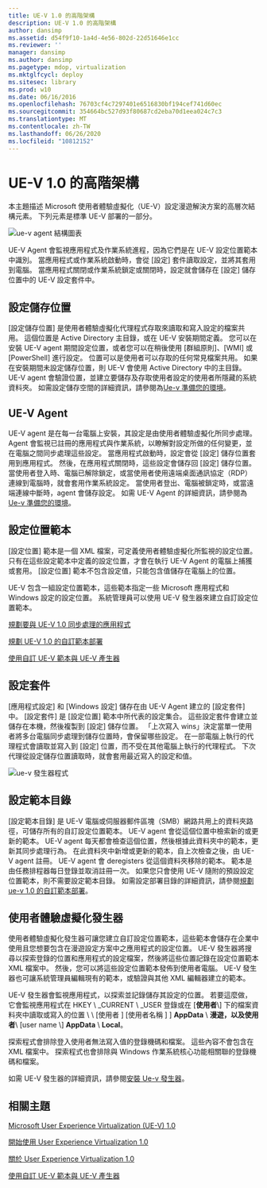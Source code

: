 ```yaml
---
title: UE-V 1.0 的高階架構
description: UE-V 1.0 的高階架構
author: dansimp
ms.assetid: d54f9f10-1a4d-4e56-802d-22d51646e1cc
ms.reviewer: ''
manager: dansimp
ms.author: dansimp
ms.pagetype: mdop, virtualization
ms.mktglfcycl: deploy
ms.sitesec: library
ms.prod: w10
ms.date: 06/16/2016
ms.openlocfilehash: 76703cf4c7297401e6516830bf194cef741d60ec
ms.sourcegitcommit: 354664bc527d93f80687cd2eba70d1eea024c7c3
ms.translationtype: MT
ms.contentlocale: zh-TW
ms.lasthandoff: 06/26/2020
ms.locfileid: "10812152"
---
```

# UE-V 1.0 的高階架構


本主題描述 Microsoft 使用者體驗虛擬化（UE-V）設定漫遊解決方案的高層次結構元素。 下列元素是標準 UE-V 部署的一部分。

![ue-v agent 結構圖表](images/ue-vagentarchitecturaldiagram.gif)

UE-V Agent 會監視應用程式及作業系統進程，因為它們是在 UE-V 設定位置範本中識別。 當應用程式或作業系統啟動時，會從 [設定] 套件讀取設定，並將其套用到電腦。 當應用程式關閉或作業系統鎖定或關閉時，設定就會儲存在 [設定] 儲存位置中的 UE-V 設定套件中。

## 設定儲存位置


[設定儲存位置] 是使用者體驗虛擬化代理程式存取來讀取和寫入設定的檔案共用。 這個位置是 Active Directory 主目錄，或在 UE-V 安裝期間定義。 您可以在安裝 UE-V agent 期間設定位置，或者您可以在稍後使用 [群組原則]、[WMI] 或 [PowerShell] 進行設定。 位置可以是使用者可以存取的任何常見檔案共用。 如果在安裝期間未設定儲存位置，則 UE-V 會使用 Active Directory 中的主目錄。 UE-V agent 會驗證位置，並建立要儲存及存取使用者設定的使用者所隱藏的系統資料夾。 如需設定儲存空間的詳細資訊，請參閱為[Ue-v 準備您的環境](preparing-your-environment-for-ue-v.md)。

## UE-V Agent


UE-V agent 是在每一台電腦上安裝，其設定是由使用者體驗虛擬化所同步處理。 Agent 會監視已註冊的應用程式與作業系統，以瞭解對設定所做的任何變更，並在電腦之間同步處理這些設定。 當應用程式啟動時，設定會從 [設定] 儲存位置套用到應用程式。 然後，在應用程式關閉時，這些設定會儲存回 [設定] 儲存位置。 當使用者登入時、電腦已解除鎖定，或當使用者使用遠端桌面通訊協定（RDP）連線到電腦時，就會套用作業系統設定。 當使用者登出、電腦被鎖定時，或當遠端連線中斷時，agent 會儲存設定。 如需 UE-V Agent 的詳細資訊，請參閱為[Ue-v 準備您的環境](preparing-your-environment-for-ue-v.md)。

## <a href="" id="bkmk-settingslocationtemplate"></a>設定位置範本


[設定位置] 範本是一個 XML 檔案，可定義使用者體驗虛擬化所監視的設定位置。 只有在這些設定範本中定義的設定位置，才會在執行 UE-V Agent 的電腦上捕獲或套用。 [設定位置] 範本不包含設定值，只能包含值儲存在電腦上的位置。

UE-V 包含一組設定位置範本，這些範本指定一些 Microsoft 應用程式和 Windows 設定的設定位置。 系統管理員可以使用 UE-V 發生器來建立自訂設定位置範本。

[規劃要與 UE-V 1.0 同步處理的應用程式](planning-which-applications-to-synchronize-with-ue-v-10.md)

[規劃 UE-V 1.0 的自訂範本部署](planning-for-custom-template-deployment-for-ue-v-10.md)

[使用自訂 UE-V 範本與 UE-V 產生器](working-with-custom-ue-v-templates-and-the-ue-v-generator.md)

## 設定套件


[應用程式設定] 和 [Windows 設定] 儲存在由 UE-V Agent 建立的 [設定套件] 中。 [設定套件] 是 [設定位置] 範本中所代表的設定集合。 這些設定套件會建立並儲存在本機，然後複製到 [設定] 儲存位置。 「上次寫入 wins」決定當單一使用者將多台電腦同步處理到儲存位置時，會保留哪些設定。 在一部電腦上執行的代理程式會讀取並寫入到 [設定] 位置，而不受在其他電腦上執行的代理程式。 下次代理從設定儲存位置讀取時，就會套用最近寫入的設定和值。

![ue-v 發生器程式](images/ue-vgeneratorprocess.gif)

## 設定範本目錄


[設定範本目錄] 是 UE-V 電腦或伺服器郵件區塊（SMB）網路共用上的資料夾路徑，可儲存所有的自訂設定位置範本。 UE-V agent 會從這個位置中檢索新的或更新的範本。 UE-V agent 每天都會檢查這個位置，然後根據此資料夾中的範本，更新其同步處理行為。 在此資料夾中新增或更新的範本，自上次檢查之後，由 UE-V agent 註冊。 UE-V agent 會 deregisters 從這個資料夾移除的範本。 範本是由任務排程器每日登錄並取消註冊一次。 如果您只會使用 UE-V 隨附的預設設定位置範本，則不需要設定範本目錄。 如需設定部署目錄的詳細資訊，請參閱[規劃 ue-v 1.0 的自訂範本部署](planning-for-custom-template-deployment-for-ue-v-10.md)。

## 使用者體驗虛擬化發生器


使用者體驗虛擬化發生器可讓您建立自訂設定位置範本，這些範本會儲存在企業中使用且您想要包含在漫遊設定方案中之應用程式的設定位置。 UE-V 發生器將搜尋以探索登錄的位置和應用程式的設定檔案，然後將這些位置記錄在設定位置範本 XML 檔案中。 然後，您可以將這些設定位置範本發佈到使用者電腦。 UE-V 發生器也可讓系統管理員編輯現有的範本，或驗證與其他 XML 編輯器建立的範本。

UE-V 發生器會監視應用程式，以探索並記錄儲存其設定的位置。 若要這麼做，它會監視應用程式在 HKEY \ _CURRENT \ _USER 登錄或在 [**使用者**\\] 下的檔案資料夾中讀取或寫入的位置 \ \ [使用者 \] [使用者名稱 \] \] **AppData**  \\  **漫遊，以及使用者**\\ [user name \\] **AppData**  \\  **Local**。

探索程式會排除登入使用者無法寫入值的登錄機碼和檔案。 這些內容不會包含在 XML 檔案中。 探索程式也會排除與 Windows 作業系統核心功能相關聯的登錄機碼和檔案。

如需 UE-V 發生器的詳細資訊，請參閱[安裝 Ue-v 發生器](installing-the-ue-v-generator.md)。

## 相關主題


[Microsoft User Experience Virtualization (UE-V) 1.0](index.md)

[開始使用 User Experience Virtualization 1.0](getting-started-with-user-experience-virtualization-10.md)

[關於 User Experience Virtualization 1.0](about-user-experience-virtualization-10.md)

[使用自訂 UE-V 範本與 UE-V 產生器](working-with-custom-ue-v-templates-and-the-ue-v-generator.md)

 

 





